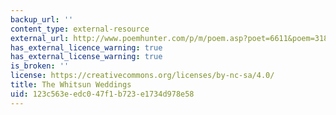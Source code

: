 ```yaml
---
backup_url: ''
content_type: external-resource
external_url: http://www.poemhunter.com/p/m/poem.asp?poet=6611&poem=31835
has_external_licence_warning: true
has_external_license_warning: true
is_broken: ''
license: https://creativecommons.org/licenses/by-nc-sa/4.0/
title: The Whitsun Weddings
uid: 123c563e-edc0-47f1-b723-e1734d978e58
---
```

